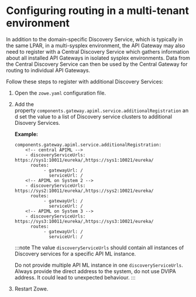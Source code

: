 # Configuring routing in a multi-tenant environment

In addition to the domain-specific Discovery Service, which is typically in the same LPAR, in a multi-sysplex environment, the API Gateway may also need to register with a Central Discovery Service which gathers information about all installed API Gateways
in isolated sysplex environments. Data from the Central Discovery Service can then be used by the Central Gateway for routing to individual API Gateways.

Follow these steps to register with additional Discovery Services:

1. Open the `zowe.yaml` configuration file.
2. Add the property `components.gateway.apiml.service.additionalRegistration` and set the value to a list of Discovery service clusters to additional Disovery Services.

   **Example:**
   ```
   components.gateway.apiml.service.additionalRegistration: 
       <!-- central APIML -->
       - discoveryServiceUrls: https://sys1:10011/eureka/,https://sys1:10021/eureka/ 
         routes:
              - gatewayUrl: /
                serviceUrl: /
       <!-- APIML on System 2 -->
       - discoveryServiceUrls: https://sys2:10011/eureka/,https://sys2:10021/eureka/
         routes:
              - gatewayUrl: /
                serviceUrl: /
       <!-- APIML on System 3 -->
       - discoveryServiceUrls: https://sys3:10011/eureka/,https://sys3:10021/eureka/ 
         routes:
              - gatewayUrl: /
                serviceUrl: /
    ```

   :::note
     The value `discoveryServiceUrls` should contain all instances of Discovery services for a specific API ML instance.
     
     Do not provide multiple API ML instance in one `discoveryServiceUrls`. Always provide the direct address to the
     system, do not use DVIPA address. It could lead to unexpected behaviour.
   :::

3. Restart Zowe.
